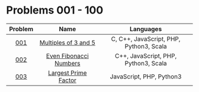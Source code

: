 # Problems 001 - 100

| Problem | Name | Languages |
|:-----:|:-----:|:-----:|
| [001](./001/) | [Multiples of 3 and 5](./001/) | C, C++, JavaScript, PHP, Python3, Scala |
| [002](./002/) | [Even Fibonacci Numbers](./002/) | C++, JavaScript, PHP, Python3, Scala |
| [003](./003/) | [Largest Prime Factor](./003/) | JavaScript, PHP, Python3 |